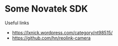 # Some Novatek SDK

Useful links

* https://lxnick.wordpress.com/category/nt98515/
* https://github.com/hn/reolink-camera
